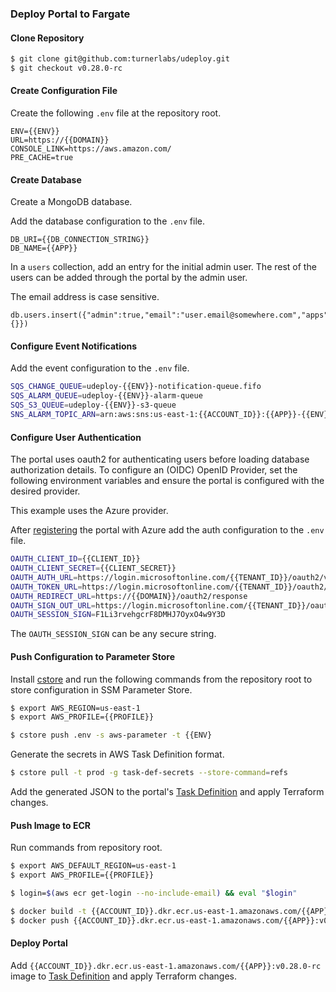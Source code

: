 
### Deploy Portal to Fargate ###

#### Clone Repository ####
```bash
$ git clone git@github.com:turnerlabs/udeploy.git
$ git checkout v0.28.0-rc
```

#### Create Configuration File ####

Create the following `.env` file at the repository root.

```
ENV={{ENV}}
URL=https://{{DOMAIN}}
CONSOLE_LINK=https://aws.amazon.com/
PRE_CACHE=true
```

#### Create Database ####

Create a MongoDB database.

Add the database configuration to the `.env` file.
```
DB_URI={{DB_CONNECTION_STRING}}
DB_NAME={{APP}}
```

In a `users` collection, add an entry for the initial admin user. The rest of the users can be added through the portal by the admin user. 

The email address is case sensitive.

```
db.users.insert({"admin":true,"email":"user.email@somewhere.com","apps":{}})
```

#### Configure Event Notifications ####

Add the event configuration to the `.env` file.

```bash
SQS_CHANGE_QUEUE=udeploy-{{ENV}}-notification-queue.fifo
SQS_ALARM_QUEUE=udeploy-{{ENV}}-alarm-queue
SQS_S3_QUEUE=udeploy-{{ENV}}-s3-queue
SNS_ALARM_TOPIC_ARN=arn:aws:sns:us-east-1:{{ACCOUNT_ID}}:{{APP}}-{{ENV}}-alarms
```

#### Configure User Authentication ####

The portal uses oauth2 for authenticating users before loading database authorization details. To configure an (OIDC) OpenID Provider, set the following environment variables and ensure the portal is configured with the desired provider.

This example uses the Azure provider. 

After [registering](OAUTH_AZURE.md) the portal with Azure add the auth configuration to the `.env` file.

```bash
OAUTH_CLIENT_ID={{CLIENT_ID}} 
OAUTH_CLIENT_SECRET={{CLIENT_SECRET}}
OAUTH_AUTH_URL=https://login.microsoftonline.com/{{TENANT_ID}}/oauth2/v2.0/authorize
OAUTH_TOKEN_URL=https://login.microsoftonline.com/{{TENANT_ID}}/oauth2/v2.0/token
OAUTH_REDIRECT_URL=https://{{DOMAIN}}/oauth2/response
OAUTH_SIGN_OUT_URL=https://login.microsoftonline.com/{{TENANT_ID}}/oauth2/logout?client_id={{CLIENT_ID}}
OAUTH_SESSION_SIGN=F1Li3rvehgcrF8DMHJ7OyxO4w9Y3D
```

The `OAUTH_SESSION_SIGN` can be any secure string.

#### Push Configuration to Parameter Store #### 

Install [cstore](https://github.com/turnerlabs/cstore) and run the following commands from the repository root to store configuration in SSM Parameter Store.

```bash
$ export AWS_REGION=us-east-1
$ export AWS_PROFILE={{PROFILE}} 
```

```bash
$ cstore push .env -s aws-parameter -t {{ENV}
```

Generate the secrets in AWS Task Definition format.

```bash
$ cstore pull -t prod -g task-def-secrets --store-command=refs
```

Add the generated JSON to the portal's [Task Definition](https://github.com/turnerlabs/udeploy-infrastructure) and apply Terraform changes.

#### Push Image to ECR #### 

Run commands from repository root.

```bash
$ export AWS_DEFAULT_REGION=us-east-1
$ export AWS_PROFILE={{PROFILE}} 
```

```bash
$ login=$(aws ecr get-login --no-include-email) && eval "$login"
```

```bash
$ docker build -t {{ACCOUNT_ID}}.dkr.ecr.us-east-1.amazonaws.com/{{APP}}:v0.28.0-rc --build-arg version=v0.28.0-rc.1 .
$ docker push {{ACCOUNT_ID}}.dkr.ecr.us-east-1.amazonaws.com/{{APP}}:v0.28.0-rc
```

#### Deploy Portal #### 

Add `{{ACCOUNT_ID}}.dkr.ecr.us-east-1.amazonaws.com/{{APP}}:v0.28.0-rc` image to [Task Definition](https://github.com/turnerlabs/udeploy-infrastructure) and apply Terraform changes.
 
